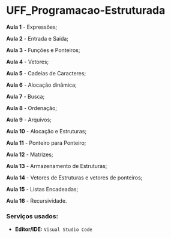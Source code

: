 # UFF_Programacao-Estruturada

**Aula 1** - Expressões;

**Aula 2** - Entrada e Saída;

**Aula 3** - Funções e Ponteiros;

**Aula 4** - Vetores;

**Aula 5** - Cadeias de Caracteres;

**Aula 6** - Alocação dinâmica;

**Aula 7** - Busca;

**Aula 8** - Ordenação;

**Aula 9** - Arquivos;

**Aula 10** - Alocação e Estruturas;

**Aula 11** - Ponteiro para Ponteiro;

**Aula 12** - Matrizes;

**Aula 13** - Armazenamento de Estruturas;

**Aula 14** - Vetores de Estruturas e vetores de ponteiros;

**Aula 15** - Listas Encadeadas;

**Aula 16** - Recursividade.

### Serviços usados:
* **Editor/IDE:** `Visual Studio Code`

